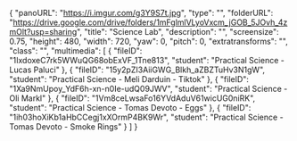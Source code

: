 {
      "panoURL": "https://i.imgur.com/g3Y9S7t.jpg",
      "type": "",
      "folderURL": "https://drive.google.com/drive/folders/1mFglmlVLyoVxcm_jGOB_5JOvh_4zmOlt?usp=sharing",
      "title": "Science Lab",
      "description": "",
      "screensize": 0.75,
      "height": 480,
      "width": 720,
      "yaw": 0,
      "pitch": 0,
      "extratransforms": "",
      "class": "",
      "multimedia": [
         {
            "fileID": "1IxdoxeC7rk5WWuQG68obExVF_1Tne813",
            "student": "Practical Science - Lucas Paluci"
         },
         {
            "fileID": "15y2pZI3AiiGWG_Blkh_aZBZTuHv3N1gW",
            "student": "Practical Science - Meli Darduin - Tiktok"
         },
         {
            "fileID": "1Xa9NmUpoy_YdF6h-xn-n0Ie-udQ09JWV",
            "student": "Practical Science - Oli Markl"
         },
         {
            "fileID": "1Vm8ceLwsaFo16YVdAduV61wicUG0niRK",
            "student": "Practical Science - Tomas Devoto - Eggs"
         },
         {
            "fileID": "1ih03hoXiKb1aHbCCegj1xXOrmP4BK9Wr",
            "student": "Practical Science - Tomas Devoto - Smoke Rings"
         }
      ]
   }